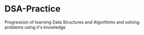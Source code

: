 # DSA-Practice
Progression of learning Data Structures and Algorthims and solving problems using it's knowledge
